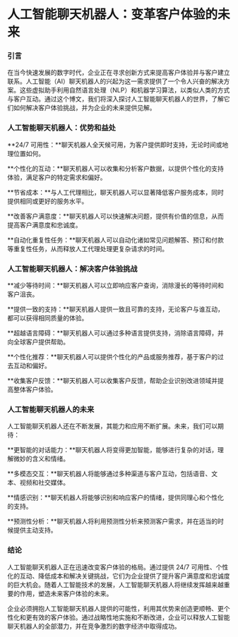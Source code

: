 # 人工智能聊天机器人：变革客户体验的未来

### 引言

在当今快速发展的数字时代，企业正在寻求创新方式来提高客户体验并与客户建立联系。人工智能（AI）聊天机器人的兴起为这一需求提供了一个令人兴奋的解决方案。这些虚拟助手利用自然语言处理（NLP）和机器学习算法，以类似人类的方式与客户互动。通过这个博文，我们将深入探讨人工智能聊天机器人的世界，了解它们如何解决客户体验挑战，并为企业的未来提供见解。

### 人工智能聊天机器人：优势和益处

**24/7 可用性：**聊天机器人全天候可用，为客户提供即时支持，无论时间或地理位置如何。

**个性化的互动：**聊天机器人可以收集和分析客户数据，以提供个性化的支持体验，满足客户的特定需求和偏好。

**节省成本：**与人工代理相比，聊天机器人可以显著降低客户服务成本，同时提供相同或更好的服务水平。

**改善客户满意度：**聊天机器人可以快速解决问题，提供有价值的信息，从而提高客户满意度和忠诚度。

**自动化重复性任务：**聊天机器人可以自动化诸如常见问题解答、预订和付款等重复性任务，从而释放人工代理处理更复杂请求的时间。

### 人工智能聊天机器人：解决客户体验挑战

**减少等待时间：**聊天机器人可以立即响应客户查询，消除漫长的等待时间和客户沮丧。

**提供一致的支持：**聊天机器人提供一致且可靠的支持，无论客户与谁互动，都可以获得相同质量的体验。

**超越语言障碍：**聊天机器人可以通过多种语言提供支持，消除语言障碍，并向全球客户提供帮助。

**个性化推荐：**聊天机器人可以提供个性化的产品或服务推荐，基于客户的过去互动和偏好。

**收集客户反馈：**聊天机器人可以收集客户反馈，帮助企业识别改进领域并提高整体客户体验。

### 人工智能聊天机器人的未来

人工智能聊天机器人还在不断发展，其能力和应用不断扩展。未来，我们可以期待：

**更智能的对话能力：**聊天机器人将变得更加智能，能够进行复杂的对话，理解微妙的含义和情绪。

**多模态交互：**聊天机器人将能够通过多种渠道与客户互动，包括语音、文本、视频和社交媒体。

**情感识别：**聊天机器人将能够识别和响应客户的情绪，提供同理心和个性化的支持。

**预测性分析：**聊天机器人将利用预测性分析来预测客户需求，并在适当的时候提供主动支持。

### 结论

人工智能聊天机器人正在迅速改变客户体验的格局。通过提供 24/7 可用性、个性化的互动、降低成本和解决关键挑战，它们为企业提供了提升客户满意度和忠诚度的巨大机会。随着人工智能技术的发展，人工智能聊天机器人将继续发挥越来越重要的作用，塑造未来客户体验的未来。

企业必须拥抱人工智能聊天机器人提供的可能性，利用其优势来创造更顺畅、更个性化和更有效的客户体验。通过战略性地实施和不断改进，企业可以释放人工智能聊天机器人的全部潜力，并在竞争激烈的数字经济中取得成功。
